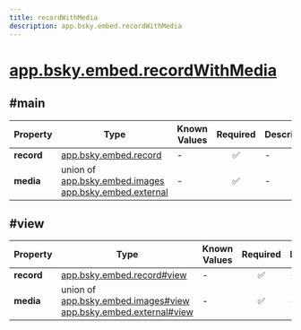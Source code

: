 ```yaml
---
title: recordWithMedia
description: app.bsky.embed.recordWithMedia
---
```


# [app.bsky.embed.recordWithMedia](https://github.com/myConsciousness/atproto.dart/blob/main/lexicons/app/bsky/embed/recordWithMedia.json)

## #main

| Property | Type | Known Values | Required | Description |
| --- | --- | --- | :---: | --- |
| **record** | [app.bsky.embed.record](../../../../lexicons/app/bsky/embed/record.md#main) | - | ✅ | - |
| **media** | union of <br/>[app.bsky.embed.images](../../../../lexicons/app/bsky/embed/images.md#main)<br/>[app.bsky.embed.external](../../../../lexicons/app/bsky/embed/external.md#main) | - | ✅ | - |

## #view

| Property | Type | Known Values | Required | Description |
| --- | --- | --- | :---: | --- |
| **record** | [app.bsky.embed.record#view](../../../../lexicons/app/bsky/embed/record.md#view) | - | ✅ | - |
| **media** | union of <br/>[app.bsky.embed.images#view](../../../../lexicons/app/bsky/embed/images.md#view)<br/>[app.bsky.embed.external#view](../../../../lexicons/app/bsky/embed/external.md#view) | - | ✅ | - |
